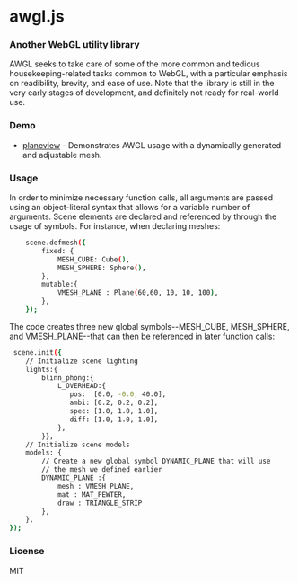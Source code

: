 # awgl.js
### Another WebGL utility library
AWGL seeks to take care of some of the more common and tedious housekeeping-related tasks common to WebGL, with a particular emphasis on readibility, brevity, and ease of use. Note that the library is still in the very early stages of development, and definitely not ready for real-world use.

### Demo
* [planeview] - Demonstrates AWGL usage with a dynamically generated and adjustable mesh.

### Usage
In order to minimize necessary function calls, all arguments are passed using an object-literal syntax that allows for a variable number of arguments. Scene elements are declared and referenced by through the usage of symbols. For instance, when declaring meshes:
```sh
    scene.defmesh({
        fixed: {
            MESH_CUBE: Cube(),
            MESH_SPHERE: Sphere(),
        },
	    mutable:{
	        VMESH_PLANE : Plane(60,60, 10, 10, 100),
	    },
    });   
```
The code creates three new global symbols--MESH_CUBE, MESH_SPHERE, and VMESH_PLANE--that can then be referenced in later function calls:

```sh
 scene.init({
    // Initialize scene lighting
	lights:{
	    blinn_phong:{
	    	L_OVERHEAD:{
		       pos:  [0.0, -0.0, 40.0],
		       ambi: [0.2, 0.2, 0.2],
		       spec: [1.0, 1.0, 1.0],
		       diff: [1.0, 1.0, 1.0],
		    },
	    }},
	// Initialize scene models
	models: {
	    // Create a new global symbol DYNAMIC_PLANE that will use
	    // the mesh we defined earlier
	    DYNAMIC_PLANE :{
		    mesh : VMESH_PLANE,
		    mat : MAT_PEWTER,
		    draw : TRIANGLE_STRIP
	    },
	},
});
```

### License
MIT 

   [planeview]: <http://mmgeorge.github.io/planeview/>
  
